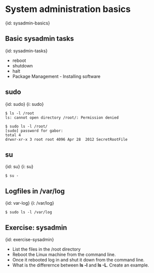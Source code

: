 # System administration basics
{id: sysadmin-basics}

## Basic sysadmin tasks
{id: sysadmin-tasks}

* reboot
* shutdown
* halt
* Package Management - Installing software



## sudo
{id: sudo}
{i: sudo}

```
$ ls -l /root
ls: cannot open directory /root/: Permission denied

$ sudo ls -l /root/
[sudo] password for gabor: 
total 4
drwxr-xr-x 3 root root 4096 Apr 28  2012 SecretRootFile
```


## su
{id: su}
{i: su}

```
$ su -
```


## Logfiles in /var/log
{id: var-log}
{i: /var/log}

```
$ sudo ls -l /var/log
```



## Exercise: sysadmin
{id: exercise-sysadmin}

* List the files in the /root directory
* Reboot the Linux machine from the command line.
* Once it rebooted log in and shut it down from the command line.
* What is the differernce between **ls -l** and **ls -L**. Create an example.





